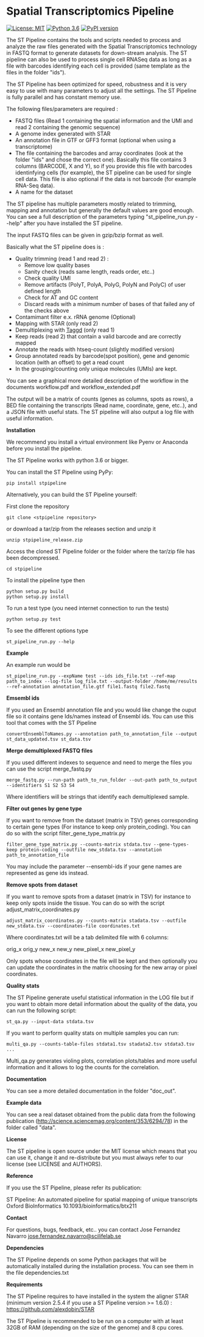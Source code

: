 # Spatial Transcriptomics Pipeline

[![License: MIT](https://img.shields.io/badge/License-MIT-yellow.svg)](https://opensource.org/licenses/MIT)
[![Python 3.6](https://img.shields.io/badge/python-3.6-blue.svg)](https://www.python.org/downloads/release/python-360/)
[![PyPI version](https://badge.fury.io/py/stpipeline.svg)](https://badge.fury.io/py/stpipeline)

The ST Pipeline contains the tools and scripts needed to process and analyze the raw files generated with the Spatial Transcriptomics technology in FASTQ format to generate datasets for down-stream analysis. 
The ST pipeline can also be used to process single cell RNASeq data as long as a file with barcodes identifying each cell is provided (same template as the files in the folder "ids").

The ST Pipeline has been optimized for speed, robustness and it is very easy to use with many parameters to adjust all the settings.
The ST Pipeline is fully parallel and has constant memory use. 

The following files/parameters are required :
- FASTQ files (Read 1 containing the spatial information and the UMI and read 2 containing the genomic sequence) 
- A genome index generated with STAR 
- An annotation file in GTF or GFF3 format (optional when using a transcriptome)
- The file containing the barcodes and array coordinates (look at the folder "ids" and chose the correct one). Basically this file contains 3 columns (BARCODE, X and Y), so if you provide this file with barcodes identinfying cells (for example), the ST pipeline can be used for single cell data. This file is also optional if the data is not barcode (for example RNA-Seq data).
- A name for the dataset

The ST pipeline has multiple parameters mostly related to trimming, mapping and annotation but generally the default values are good enough. You can see a full description of the parameters typing "st_pipeline_run.py --help" after you have installed the ST pipeline.

The input FASTQ files can be given in gzip/bzip format as well. 

Basically what the ST pipeline does is :
- Quality trimming (read 1 and read 2) :
	- Remove low quality bases
	- Sanity check (reads same length, reads order, etc..)
	- Check quality UMI
	- Remove artifacts (PolyT, PolyA, PolyG, PolyN and PolyC) of user defined length
	- Check for AT and GC content
	- Discard reads with a minimum number of bases of that failed any of the checks above
- Contamimant filter e.x. rRNA genome (Optional)
- Mapping with STAR (only read 2)
- Demultiplexing with [Taggd](https://github.com/SpatialTranscriptomicsResearch/taggd) (only read 1)
- Keep reads (read 2) that contain a valid barcode and are correctly mapped
- Annotate the reads with htseq-count (slightly modified version)
- Group annotated reads by barcode(spot position), gene and genomic location (with an offset) to get a read count
- In the grouping/counting only unique molecules (UMIs) are kept. 

You can see a graphical more detailed description of the workflow in the documents workflow.pdf and workflow_extended.pdf

The output will be a matrix of counts (genes as columns, spots as rows),
a BED file containing the transcripts (Read name, coordinate, gene, etc..), and a JSON
file with useful stats.
The ST pipeline will also output a log file with useful information.

**Installation**

We recommend you install a virtual environment like Pyenv or Anaconda before you install the pipeline. 

The ST Pipeline works with python 3.6 or bigger.

You can install the ST Pipeline using PyPy:

    pip install stpipeline
 
Alternatively, you can build the ST Pipeline yourself:

First clone the repository 

    git clone <stpipeline repository> 
    
or download a tar/zip from the releases section and unzip it

    unzip stpipeline_release.zip
    
Access the cloned ST Pipeline folder or the folder where the tar/zip file has been decompressed. 

    cd stpipeline

To install the pipeline type then

    python setup.py build
    python setup.py install

To run a test type (you need internet connection to run the tests)

    python setup.py test

To see the different options type 

    st_pipeline_run.py --help
    
**Example**

An example run would be

	st_pipeline_run.py --expName test --ids ids_file.txt --ref-map path_to_index --log-file log_file.txt --output-folder /home/me/results --ref-annotation annotation_file.gtf file1.fastq file2.fastq 

**Emsembl ids**

If you used an Ensembl annotation file and you would like change
the ouput file so it contains gene Ids/names instead of Ensembl ids. 
You can use this tool that comes with the ST Pipeline

	convertEnsemblToNames.py --annotation path_to_annotation_file --output st_data_updated.tsv st_data.tsv
	
**Merge demultiplexed FASTQ files**

If you used different indexes to sequence and need to merge the files
you can use the script merge_fastq.py

	merge_fastq.py --run-path path_to_run_folder --out-path path_to_output --identifiers S1 S2 S3 S4
	
Where identifiers will be strings that identify each demultiplexed sample. 

**Filter out genes by gene type**

If you want to remove from the dataset (matrix in TSV) genes corresponding
to certain gene types (For instance to keep only protein_coding). You can do
so with the script filter_gene_type_matrix.py

	filter_gene_type_matrix.py --counts-matrix stdata.tsv --gene-types-keep protein-coding --outfile new_stdata.tsv --annotation path_to_annotation_file
	
You may include the parameter --ensembl-ids if your gene names are represented as gene ids instead.

**Remove spots from dataset**

If you want to remove spots from a dataset (matrix in TSV) for instance
to keep only spots inside the tissue. You can do so with the script adjust_matrix_coordinates.py

	adjust_matrix_coordinates.py --counts-matrix stadata.tsv --outfile new_stdata.tsv --coordinates-file coordinates.txt
	
Where coordinates.txt will be a tab delimited file with 6 columns:

orig_x orig_y new_x new_y new_pixel_x new_pixel_y

Only spots whose coordinates in the file will be kept and then optionally you
can update the coordinates in the matrix choosing for the new array or pixel coordinates.

**Quality stats**

The ST Pipeline generate useful statistical information in the LOG file but if you
want to obtain more detail information about the quality of the data, you can run the following script:

	st_qa.py --input-data stdata.tsv 
	
If you want to perform quality stats on multiple samples you can run:

	multi_qa.py --counts-table-files stdata1.tsv stadata2.tsv stdata3.tsv ... 
	
Multi_qa.py generates violing plots, correlation plots/tables and more useful information and 
it allows to log the counts for the correlation.
	
**Documentation**

You can see a more detailed documentation in the folder "doc_out".

**Example data**

You can see a real dataset obtained from the public data from
the following publication (http://science.sciencemag.org/content/353/6294/78)
in the folder called "data".

**License**

The ST pipeline is open source under the MIT license which means that you can use it, change it and re-distribute but you must always refer to our license (see LICENSE and AUTHORS).

**Reference**

If you use the ST Pipeline, please refer its publication: 

ST Pipeline: An automated pipeline for spatial mapping of unique transcripts
Oxford BioInformatics
10.1093/bioinformatics/btx211

**Contact**

For questions, bugs, feedback, etc.. you can contact 
Jose Fernandez Navarro <jose.fernandez.navarro@scilifelab.se>

**Dependencies** 

The ST Pipeline depends on some Python packages that will
be automatically installed during the installation process. 
You can see them in the file dependencies.txt

**Requirements**

The ST Pipeline requires to have installed
in the system the aligner STAR (minimum version 2.5.4 if you use a ST Pipeline version >= 1.6.0) :
https://github.com/alexdobin/STAR

The ST Pipeline is recommended to be run on a computer with at least 32GB of RAM (depending on the size of the genome) and 8 cpu cores. 

